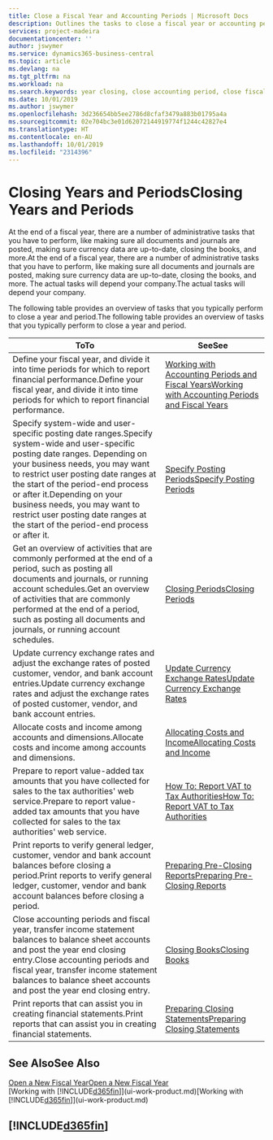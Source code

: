 ```yaml
---
title: Close a Fiscal Year and Accounting Periods | Microsoft Docs
description: Outlines the tasks to close a fiscal year or accounting period, for example, making sure documents and journals are posted and verifying bank balances.
services: project-madeira
documentationcenter: ''
author: jswymer
ms.service: dynamics365-business-central
ms.topic: article
ms.devlang: na
ms.tgt_pltfrm: na
ms.workload: na
ms.search.keywords: year closing, close accounting period, close fiscal year, bank account detailed trial balance
ms.date: 10/01/2019
ms.author: jswymer
ms.openlocfilehash: 3d236654bb5ee2786d8cfaf3479a883b01795a4a
ms.sourcegitcommit: 02e704bc3e01d62072144919774f1244c42827e4
ms.translationtype: HT
ms.contentlocale: en-AU
ms.lasthandoff: 10/01/2019
ms.locfileid: "2314396"
---
```

# <a name="closing-years-and-periods"></a><span data-ttu-id="e298e-103">Closing Years and Periods</span><span class="sxs-lookup"><span data-stu-id="e298e-103">Closing Years and Periods</span></span>
<span data-ttu-id="e298e-104">At the end of a fiscal year, there are a number of administrative tasks that you have to perform, like making sure all documents and journals are posted, making sure currency data are up-to-date, closing the books, and more.</span><span class="sxs-lookup"><span data-stu-id="e298e-104">At the end of a fiscal year, there are a number of administrative tasks that you have to perform, like making sure all documents and journals are posted, making sure currency data are up-to-date, closing the books, and more.</span></span> <span data-ttu-id="e298e-105">The actual tasks will depend your company.</span><span class="sxs-lookup"><span data-stu-id="e298e-105">The actual tasks will depend your company.</span></span>

<span data-ttu-id="e298e-106">The following table provides an overview of tasks that you typically perform to close a year and period.</span><span class="sxs-lookup"><span data-stu-id="e298e-106">The following table provides an overview of tasks that you typically perform to close a year and period.</span></span>

| <span data-ttu-id="e298e-107">To</span><span class="sxs-lookup"><span data-stu-id="e298e-107">To</span></span> | <span data-ttu-id="e298e-108">See</span><span class="sxs-lookup"><span data-stu-id="e298e-108">See</span></span> |
| --- | --- |
| <span data-ttu-id="e298e-109">Define your fiscal year, and divide it into time periods for which to report financial performance.</span><span class="sxs-lookup"><span data-stu-id="e298e-109">Define your fiscal year, and divide it into time periods for which to report financial performance.</span></span> | [<span data-ttu-id="e298e-110">Working with Accounting Periods and Fiscal Years</span><span class="sxs-lookup"><span data-stu-id="e298e-110">Working with Accounting Periods and Fiscal Years</span></span>](finance-accounting-periods-and-fiscal-years.md)|
| <span data-ttu-id="e298e-111">Specify system-wide and user-specific posting date ranges.</span><span class="sxs-lookup"><span data-stu-id="e298e-111">Specify system-wide and user-specific posting date ranges.</span></span> <span data-ttu-id="e298e-112">Depending on your business needs, you may want to restrict user posting date ranges at the start of the period-end process or after it.</span><span class="sxs-lookup"><span data-stu-id="e298e-112">Depending on your business needs, you may want to restrict user posting date ranges at the start of the period-end process or after it.</span></span> |[<span data-ttu-id="e298e-113">Specify Posting Periods</span><span class="sxs-lookup"><span data-stu-id="e298e-113">Specify Posting Periods</span></span>](finance-how-specify-posting-periods.md) |
| <span data-ttu-id="e298e-114">Get an overview of activities that are commonly performed at the end of a period, such as posting all documents and journals, or running account schedules.</span><span class="sxs-lookup"><span data-stu-id="e298e-114">Get an overview of activities that are commonly performed at the end of a period, such as posting all documents and journals, or running account schedules.</span></span> |[<span data-ttu-id="e298e-115">Closing Periods</span><span class="sxs-lookup"><span data-stu-id="e298e-115">Closing Periods</span></span>](year-how-complete-period-end-processes.md) |
| <span data-ttu-id="e298e-116">Update currency exchange rates and adjust the exchange rates of posted customer, vendor, and bank account entries.</span><span class="sxs-lookup"><span data-stu-id="e298e-116">Update currency exchange rates and adjust the exchange rates of posted customer, vendor, and bank account entries.</span></span> |[<span data-ttu-id="e298e-117">Update Currency Exchange Rates</span><span class="sxs-lookup"><span data-stu-id="e298e-117">Update Currency Exchange Rates</span></span>](finance-how-update-currencies.md) |
| <span data-ttu-id="e298e-118">Allocate costs and income among accounts and dimensions.</span><span class="sxs-lookup"><span data-stu-id="e298e-118">Allocate costs and income among accounts and dimensions.</span></span> |[<span data-ttu-id="e298e-119">Allocating Costs and Income</span><span class="sxs-lookup"><span data-stu-id="e298e-119">Allocating Costs and Income</span></span>](year-allocate-costs-income.md) |
| <span data-ttu-id="e298e-120">Prepare to report value-added tax amounts that you have collected for sales to the tax authorities' web service.</span><span class="sxs-lookup"><span data-stu-id="e298e-120">Prepare to report value-added tax amounts that you have collected for sales to the tax authorities' web service.</span></span> |[<span data-ttu-id="e298e-121">How To: Report VAT to Tax Authorities</span><span class="sxs-lookup"><span data-stu-id="e298e-121">How To: Report VAT to Tax Authorities</span></span>](finance-how-report-vat.md)|
| <span data-ttu-id="e298e-122">Print reports to verify general ledger, customer, vendor and bank account balances before closing a period.</span><span class="sxs-lookup"><span data-stu-id="e298e-122">Print reports to verify general ledger, customer, vendor and bank account balances before closing a period.</span></span> |[<span data-ttu-id="e298e-123">Preparing Pre-Closing Reports</span><span class="sxs-lookup"><span data-stu-id="e298e-123">Preparing Pre-Closing Reports</span></span>](year-prepare-preclose-reports.md) |
| <span data-ttu-id="e298e-124">Close accounting periods and fiscal year, transfer income statement balances to balance sheet accounts and post the year end closing entry.</span><span class="sxs-lookup"><span data-stu-id="e298e-124">Close accounting periods and fiscal year, transfer income statement balances to balance sheet accounts and post the year end closing entry.</span></span> |[<span data-ttu-id="e298e-125">Closing Books</span><span class="sxs-lookup"><span data-stu-id="e298e-125">Closing Books</span></span>](year-close-books.md) |
| <span data-ttu-id="e298e-126">Print reports that can assist you in creating financial statements.</span><span class="sxs-lookup"><span data-stu-id="e298e-126">Print reports that can assist you in creating financial statements.</span></span> |[<span data-ttu-id="e298e-127">Preparing Closing Statements</span><span class="sxs-lookup"><span data-stu-id="e298e-127">Preparing Closing Statements</span></span>](year-prepare-close-statement.md) |

## <a name="see-also"></a><span data-ttu-id="e298e-128">See Also</span><span class="sxs-lookup"><span data-stu-id="e298e-128">See Also</span></span>
[<span data-ttu-id="e298e-129">Open a New Fiscal Year</span><span class="sxs-lookup"><span data-stu-id="e298e-129">Open a New Fiscal Year</span></span>](finance-how-open-new-fiscal-year.md)  
<span data-ttu-id="e298e-130">[Working with [!INCLUDE[d365fin](includes/d365fin_md.md)]](ui-work-product.md)</span><span class="sxs-lookup"><span data-stu-id="e298e-130">[Working with [!INCLUDE[d365fin](includes/d365fin_md.md)]](ui-work-product.md)</span></span>

## [!INCLUDE[d365fin](includes/free_trial_md.md)]  
 
